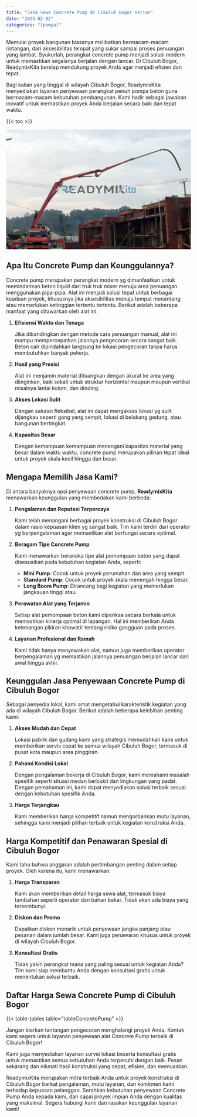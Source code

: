 ```yaml
---
title: "Jasa Sewa Concrete Pump di Cibuluh Bogor Harian"
date: "2023-02-02"
categories: "[pompa]"
---
```


Memulai proyek bangunan biasanya melibatkan bermacam-macam rintangan, dari aksesibilitas tempat yang sukar sampai proses penuangan yang lambat. Syukurlah, perangkat concrete pump menjadi solusi modern untuk memastikan segalanya berjalan dengan lancar. Di Cibuluh Bogor, ReadymixKita bersiap mendukung proyek Anda agar menjadi efisien dan tepat.

Bagi kalian yang tinggal di wilayah Cibuluh Bogor, ReadymixKita menyediakan layanan penyewaan perangkat penuh pompa beton guna bermacam-macam kebutuhan pembangunan. Kami hadir sebagai jawaban inovatif untuk memastikan proyek Anda berjalan secara baik dan tepat waktu.

{{< toc >}}

![Jasa Sewa Concrete Pump di Cibuluh Bogor Harian](/images/pompa/sewa-pompa-04.jpg)

## Apa Itu Concrete Pump dan Keunggulannya?

Concrete pump merupakan perangkat modern yg dimanfaatkan untuk memindahkan beton liquid dari truk truk mixer menuju area penuangan menggunakan pipa-pipa. Alat ini menjadi solusi tepat untuk berbagai keadaan proyek, khususnya jika aksesibilitas menuju tempat menantang atau memerlukan ketinggian tertentu tertentu. Berikut adalah beberapa manfaat yang ditawarkan oleh alat ini:

1. **Efisiensi Waktu dan Tenaga**

   Jika dibandingkan dengan metode cara penuangan manual, alat ini mampu mempercepatkan jalannya pengecoran secara sangat baik. Beton cair dipindahkan langsung ke lokasi pengecoran tanpa harus membutuhkan banyak pekerja.

2. **Hasil yang Presisi**

   Alat ini menjamin material dituangkan dengan akurat ke area yang diinginkan, baik sekali untuk struktur horizontal maupun maupun vertikal misalnya lantai kolom, dan dinding.

3. **Akses Lokasi Sulit**

   Dengan saluran fleksibel, alat ini dapat mengakses lokasi yg sulit dijangkau seperti gang yang sempit, lokasi di belakang gedung, atau bangunan bertingkat.

4. **Kapasitas Besar**

   Dengan kemampuan kemampuan menangani kapasitas material yang besar dalam waktu waktu, concrete pump merupakan pilihan tepat ideal untuk proyek skala kecil hingga dan besar.

## Mengapa Memilih Jasa Kami?

Di antara banyaknya opsi penyewaan concrete pump, **ReadymixKita** menawarkan keunggulan yang membedakan kami berbeda:

1. **Pengalaman dan Reputasi Terpercaya**

   Kami telah menangani berbagai proyek konstruksi di Cibuluh Bogor dalam rasio kepuasan klien yg sangat baik. Tim kami terdiri dari operator yg berpengalaman agar memastikan alat berfungsi secara optimal.

2. **Beragam Tipe Concrete Pump**

   Kami menawarkan beraneka tipe alat pemompaan beton yang dapat disesuaikan pada kebutuhan kegiatan Anda, seperti:
   - **Mini Pump**: Cocok untuk proyek perumahan dan area yang sempit.
   - **Standard Pump**: Cocok untuk proyek skala menengah hingga besar.
   - **Long Boom Pump**: Dirancang bagi kegiatan yang memerlukan jangkauan tinggi atau.

3. **Perawatan Alat yang Terjamin**

   Setiap alat pemompaan beton kami diperiksa secara berkala untuk memastikan kinerja optimal di lapangan. Hal ini memberikan Anda ketenangan pikiran khawatir tentang risiko gangguan pada proses.

4. **Layanan Profesional dan Ramah**

   Kami tidak hanya menyewakan alat, namun juga memberikan operator berpengalaman yg memastikan jalannya penuangan berjalan lancar dari awal hingga akhir.

## Keunggulan Jasa Penyewaan Concrete Pump di Cibuluh Bogor

Sebagai penyedia lokal, kami amat mengetahui karakteristik kegiatan yang ada di wilayah Cibuluh Bogor. Berikut adalah beberapa kelebihan penting kami:

1. **Akses Mudah dan Cepat**

   Lokasi pabrik dan gudang kami yang strategis memudahkan kami untuk memberikan servis cepat ke semua wilayah Cibuluh Bogor, termasuk di pusat kota maupun area pinggiran.

2. **Pahami Kondisi Lokal**

   Dengan pengalaman bekerja di Cibuluh Bogor, kami memahami masalah spesifik seperti situasi medan berbukit dan lingkungan yang padat. Dengan pemahaman ini, kami dapat menyediakan solusi terbaik sesuai dengan kebutuhan spesifik Anda.

3. **Harga Terjangkau**

   Kami memberikan harga kompetitif namun mengorbankan mutu layanan, sehingga kami menjadi pilihan terbaik untuk kegiatan konstruksi Anda.

## Harga Kompetitif dan Penawaran Spesial di Cibuluh Bogor

Kami tahu bahwa anggaran adalah pertimbangan penting dalam setiap proyek. Oleh karena itu, kami menawarkan:

1. **Harga Transparan**

   Kami akan memberikan detail harga sewa alat, termasuk biaya tambahan seperti operator dan bahan bakar. Tidak akan ada biaya yang tersembunyi.

2. **Diskon dan Promo**

   Dapatkan diskon menarik untuk penyewaan jangka panjang atau pesanan dalam jumlah besar. Kami juga penawaran khusus untuk proyek di wilayah Cibuluh Bogor.

3. **Konsultasi Gratis**

   Tidak yakin perangkat mana yang paling sesuai untuk kegiatan Anda? Tim kami siap membantu Anda dengan konsultasi gratis untuk menentukan solusi terbaik.

## Daftar Harga Sewa Concrete Pump di Cibuluh Bogor

{{< table-tables table="tableConcretePump" >}}

Jangan biarkan tantangan pengecoran menghalangi proyek Anda. Kontak kami segera untuk layanan penyewaan alat Concrete Pump terbaik di Cibuluh Bogor!

Kami juga menyediakan layanan survei lokasi beserta konsultasi gratis untuk memastikan semua kebutuhan Anda terpenuhi dengan baik. Pesan sekarang dan nikmati hasil konstruksi yang cepat, efisien, dan memuaskan.

ReadymixKita merupakan mitra terbaik Anda untuk proyek konstruksi di Cibuluh Bogor berkat pengalaman, mutu layanan, dan komitmen kami terhadap kepuasan pelanggan. Serahkan kebutuhan penyewaan Concrete Pump Anda kepada kami, dan capai proyek impian Anda dengan kualitas yang maksimal. Segera hubungi kami dan rasakan keunggulan layanan kami!